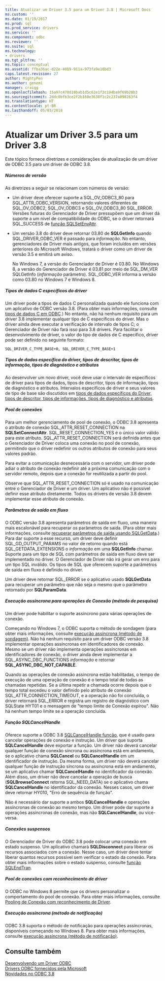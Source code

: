 ```yaml
---
title: Atualizar um Driver 3.5 para um Driver 3.8 | Microsoft Docs
ms.custom: ''
ms.date: 01/19/2017
ms.prod: sql
ms.prod_service: drivers
ms.service: ''
ms.component: odbc
ms.reviewer: ''
ms.suite: sql
ms.technology:
- drivers
ms.tgt_pltfrm: ''
ms.topic: conceptual
ms.assetid: ffba36ac-d22e-40b9-911a-973fa9e10bd3
caps.latest.revision: 27
author: MightyPen
ms.author: genemi
manager: craigg
ms.openlocfilehash: 15a97c470d18bab1d5c62e1f2c194ba9f69b20b3
ms.sourcegitcommit: 2ddc0bfb3ce2f2b160e3638f1c2c237a898263f4
ms.translationtype: HT
ms.contentlocale: pt-BR
ms.lasthandoff: 05/03/2018
---
```

# <a name="upgrading-a-35-driver-to-a-38-driver"></a>Atualizar um Driver 3.5 para um Driver 3.8
Este tópico fornece diretrizes e considerações de atualização de um driver de ODBC 3.5 para um driver de ODBC 3.8.  
  
##### <a name="version-numbers"></a>Números de versão  
 As diretrizes a seguir se relacionam com números de versão:  
  
-   Um driver deve oferecer suporte a SQL_OV_ODBC3_80 para SQL_ATTR_ODBC_VERSION, retornando valores diferentes de SQL_OV_ODBC2, SQL_OV_ODBC3 e SQL_OV_ODBC3_80 SQL_ERROR. Versões futuras do Gerenciador de Driver pressupõem que um driver dá suporte a um nível de compatibilidade do ODBC, se o driver retornará SQL_SUCCESS de [função SQLSetEnvAttr](../../../odbc/reference/syntax/sqlsetenvattr-function.md).  
  
-   Um versão 3.8 do driver deve retornar 03.80 de **SQLGetInfo** quando SQL_DRIVER_ODBC_VER é passado para *informação*. No entanto, gerenciadores de Driver mais antigos, que foram incluídos em versões anteriores do Microsoft Windows, tratará o driver como um driver de versão 3.5 e emitirá um aviso.  
  
     No Windows 7, a versão do Gerenciador de Driver é 03.80. No Windows 8, a versão do Gerenciador de Driver é 03.81 por meio de SQL_DM_VER SQLGetInfo (*informação* parâmetro). SQL_ODBC_VER informa a versão como 03.80 no Windows 7 e Windows 8.  
  
##### <a name="driver-specific-c-data-types"></a>Tipos de dados C específicos do driver  
 Um driver pode a tipos de dados C personalizada quando ele funciona com um aplicativo de ODBC versão 3.8. (Para obter mais informações, consulte [tipos de dados C em ODBC](../../../odbc/reference/develop-app/c-data-types-in-odbc.md).) No entanto, não há nenhum requisito para um driver 3.8 implementar qualquer tipo de C específicos do driver. Mas o driver ainda deve executar a verificação de intervalo de tipos C; o Gerenciador de Driver não fará isso para 3.8 drivers. Para facilitar o desenvolvimento de driver, o valor do tipo de dados de C específico, driver pode ser definido no seguinte formato:  
  
```  
SQL_DRIVER_C_TYPE_BASE+0, SQL_DRIVER_C_TYPE_BASE+1  
```  
  
##### <a name="driver-specific-data-types-descriptor-types-information-types-diagnostic-types-and-attributes"></a>Tipos de dados específica do driver, tipos de descritor, tipos de informação, tipos de diagnóstico e atributos  
 Ao desenvolver um novo driver, você deve usar o intervalo de específicos de driver para tipos de dados, tipos de descritor, tipos de informação, tipos de diagnóstico e atributos. Intervalos específicos de driver e seus valores de tipo de base são discutidos em [tipos de dados específicos do Driver, tipos de descritor, tipos de informações, tipos de diagnóstico e atributos](../../../odbc/reference/develop-app/driver-specific-data-types-descriptor-information-diagnostic.md).  
  
##### <a name="connection-pooling"></a>Pool de conexões  
 Para um melhor gerenciamento de pool de conexão, o ODBC 3.8 apresenta o atributo de conexão SQL_ATTR_RESET_CONNECTION na **SQLSetConnectAttr**. SQL_RESET_CONNECTION_YES é o único valor válido para este atributo. SQL_ATTR_RESET_CONNECTION será definida antes que o Gerenciador de Driver coloca uma conexão no pool de conexão, permitindo que o driver redefinir os outros atributos de conexão para seus valores padrão.  
  
 Para evitar a comunicação desnecessária com o servidor, um driver pode adiar o atributo de conexão redefinir até a próxima comunicação com o servidor remoto, depois que a conexão for reutilizada a partir do pool.  
  
 Observe que SQL_ATTR_RESET_CONNECTION só é usado na comunicação entre o Gerenciador de Driver e um driver. Um aplicativo não é possível definir esse atributo diretamente. Todos os drivers de versão 3.8 devem implementar esse atributo de conexão.  
  
##### <a name="streamed-output-parameters"></a>Parâmetros de saída em fluxo  
 O ODBC versão 3.8 apresenta parâmetros de saída em fluxo, uma maneira mais escalonável para recuperar os parâmetros de saída. (Para obter mais informações, consulte [recuperar parâmetros de saída usando SQLGetData](../../../odbc/reference/develop-app/retrieving-output-parameters-using-sqlgetdata.md).) Para dar suporte a esse recurso, um driver deve definir SQL_GD_OUTPUT_PARAMS no valor de retorno quando está SQL_GETDATA_EXTENSIONS o *informação* em uma **SQLGetInfo** chamar. Suporte para um tipo de SQL com parâmetros de saída em fluxo deve ser implementado no driver. O Gerenciador de Driver não irá gerar um erro para um tipo SQL inválido. Os tipos de SQL que oferecem suporte a parâmetros de saída em fluxo é definido no driver.  
  
 Um driver deve retornar SQL_ERROR se o aplicativo usado **SQLGetData** para recuperar um parâmetro que não seja o mesmo que o parâmetro retornado por **SQLParamData**.  
  
##### <a name="asynchronous-execution-for-connection-operations-polling-method"></a>Execução assíncrona para operações de Conexão (método de pesquisa)  
 Um driver pode habilitar o suporte assíncrono para várias operações de conexão.  
  
 Começando no Windows 7, o ODBC suporta o método de sondagem (para obter mais informações, consulte [execução assíncrona (método de sondagem)](../../../odbc/reference/develop-app/asynchronous-execution-polling-method.md). Não há nenhum requisito para um driver ODBC versão 3.8 implementar operações assíncronas em identificadores de conexão. Mesmo se um driver não implementa operações assíncronas em identificadores de conexão, o driver ainda deve implementar a SQL_ASYNC_DBC_FUNCTIONS *informação* e retornar **SQL_ASYNC_DBC_NOT_CAPABLE**.  
  
 Quando as operações de conexão assíncrona estão habilitadas, o tempo de execução de uma operação de conexão é o tempo total de todas as chamadas repetidas. Se a última repetir a chamada ocorre depois que o tempo total excedeu o valor definido pelo atributo de conexão SQL_ATTR_CONNECTION_TIMEOUT, e a operação não foi concluída, o driver retornará SQL_ERROR e registra um registro de diagnóstico com SQLState HYT01 e o mensagem de "tempo limite de Conexão expirou". Não há nenhum tempo limite se a operação concluída.  
  
##### <a name="sqlcancelhandle-function"></a>Função SQLCancelHandle  
 Oferece suporte a ODBC 3.8 [SQLCancelHandle função](../../../odbc/reference/syntax/sqlcancelhandle-function.md), que é usado para cancelar operações de conexão e instrução. Um driver que suporta **SQLCancelHandle** deve exportar a função. Um driver não deverá cancelar qualquer função de conexão síncrona ou assíncrona está em andamento, se o aplicativo chama **SQLCancel** ou **SQLCancelHandle** em um identificador de instrução. Da mesma forma, um driver não deverá cancelar qualquer função de instrução síncrona ou assíncrona está em andamento, se um aplicativo chamar **SQLCancelHandle** no identificador da conexão. Além disso, um driver não deve cancelar a operação de busca (**SQLBrowseConnect** retorna SQL_NEED_DATA) se o aplicativo chama **SQLCancelHandle** no identificador da conexão. Nesses casos, um driver deve retornar HY010, "Erro de sequência de função".  
  
 Não é necessário dar suporte a ambos **SQLCancelHandle** e operações assíncronas de conexão ao mesmo tempo. Um driver pode dar suporte a operações assíncronas de conexão, mas não **SQLCancelHandle**, ou vice-versa.  
  
##### <a name="suspended-connections"></a>Conexões suspensos  
 O Gerenciador de Driver do ODBC 3.8 pode colocar uma conexão em estado suspenso. Um aplicativo chamará **SQLDisconnect** para liberar os recursos associados com a conexão. Nesse caso, um driver deve tentar liberar quantos recursos possível sem verificar o estado da conexão. Para obter mais informações sobre o estado suspenso, consulte [função SQLEndTran](../../../odbc/reference/syntax/sqlendtran-function.md).  
  
##### <a name="driver-aware-connection-pooling"></a>Pool de conexões com reconhecimento de driver  
 O ODBC no Windows 8 permite que os drivers personalizar o comportamento do pool de conexão. Para obter mais informações, consulte [Pooling de Conexão com reconhecimento de Driver](../../../odbc/reference/develop-app/driver-aware-connection-pooling.md).  
  
##### <a name="asynchronous-execution-notification-method"></a>Execução assíncrona (método de notificação)  
 ODBC 3.8 suporta o método de notificação para operações assíncronas, disponíveis começando no Windows 8. Para obter mais informações, consulte [execução assíncrona (método de notificação)](../../../odbc/reference/develop-app/asynchronous-execution-notification-method.md).  
  
## <a name="see-also"></a>Consulte também  
 [Desenvolvendo um Driver ODBC](../../../odbc/reference/develop-driver/developing-an-odbc-driver.md)   
 [Drivers ODBC fornecidos pela Microsoft](../../../odbc/microsoft/microsoft-supplied-odbc-drivers.md)   
 [Novidades no ODBC 3.8](../../../odbc/reference/what-s-new-in-odbc-3-8.md)

